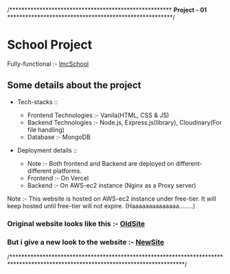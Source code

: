 /****************************************************** 
<strong>Project - 01</strong> *******************************************************/


# School Project
Fully-functional :-  [lmcSchool](https://www.lmceduhub.in/)

## Some details about the project

- Tech-stacks :: 
  - Frontend Technologies :- Vanila(HTML, CSS & JS)
  - Backend Technologies :- Node.js, Express.js(library), Cloudinary(For file handling)
  - Database :- MongoDB

- Deployment details ::
  - Note :- Both frontend and Backend are deployed on different-different platforms.
  - Frontend :- On Vercel
  - Backend :- On AWS-ec2 instance (Nginx as a Proxy server)

Note :- This website is hosted on AWS-ec2 instance under free-tier. It will keep hosted until free-tier will not expire.  (Haaaaaaaaaaaaaa........)

### Original website looks like this :- [OldSite](https://lmcpatna.in/)
### But i give a new look to the website :- [NewSite](https://www.lmceduhub.in/)

/**********************************************************************************************************************************/
